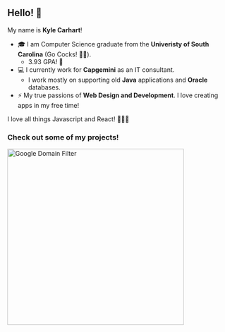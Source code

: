 ## Hello! 👋

My name is **Kyle Carhart**! 

- 🎓 I am Computer Science graduate from the **Univeristy of South Carolina** (Go Cocks! 🐓🎉).
  - 3.93 GPA! 🧐
- 💻 I currently work for **Capgemini** as an IT consultant.
  - I work mostly on supporting old **Java** applications and **Oracle** databases.
- ⚡ My true passions of **Web Design and Development**. I love creating apps in my free time!


I love all things Javascript and React! 🧡💯🔥

### Check out some of my projects!

<a href="https://github.com/KMCGamer/google-domain-filter">
    <img src="https://user-images.githubusercontent.com/77036988/105422494-d6084e00-5c11-11eb-81ca-1766437c07a7.png" alt="Google Domain Filter" title="Google Domain Filter" width="400px" /> 
</a>

